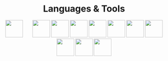 <h1 align="center">Languages & Tools</h1>
<p align="center">
<b"><img src="https://cdn.jsdelivr.net/gh/devicons/devicon/icons/csharp/csharp-original.svg" style="width: 55px; height: 55px" />ㅤㅤ</b>
<b><img src="https://cdn.jsdelivr.net/gh/devicons/devicon/icons/css3/css3-original.svg" style="width: 55px; height: 55px" /></b>
<b><img src="https://cdn.jsdelivr.net/gh/devicons/devicon/icons/html5/html5-original.svg" style="width: 55px; height: 55px" /></b>
<b><img src="https://cdn.jsdelivr.net/gh/devicons/devicon/icons/javascript/javascript-original.svg" style="width: 55px; height: 55px" /></b>
<img src="https://cdn.jsdelivr.net/gh/devicons/devicon/icons/vuejs/vuejs-original.svg" style="width: 55px; height: 55px" />
<img src="https://cdn.jsdelivr.net/gh/devicons/devicon/icons/mysql/mysql-original.svg" style="width: 55px; height: 55px" />
<img src="https://cdn.jsdelivr.net/gh/devicons/devicon/icons/typescript/typescript-original.svg" style="width: 55px; height: 55px" />
<img src="https://cdn.jsdelivr.net/gh/devicons/devicon/icons/oracle/oracle-original.svg" style="width: 55px; height: 55px" />
<img src="https://cdn.jsdelivr.net/gh/devicons/devicon/icons/mongodb/mongodb-original.svg" style="width: 55px; height: 55px" />
<img src="https://cdn.jsdelivr.net/gh/devicons/devicon/icons/ubuntu/ubuntu-plain.svg" style="width: 55px; height: 55px" />
<img src="https://cdn.jsdelivr.net/gh/devicons/devicon/icons/nodejs/nodejs-original.svg" style="width: 55px; height: 55px" />
</p>                                                                                                                   
                                                                                                                            

